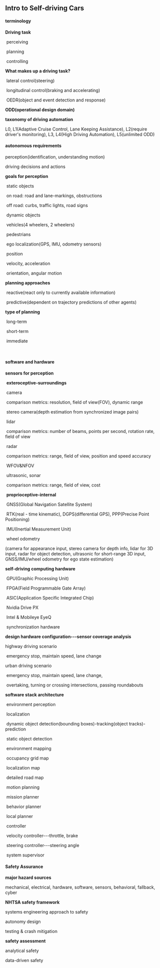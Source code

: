 ## Intro to Self-driving Cars

#### **terminology**

**Driving task**

​	perceiving

​	planning

​	controlling

**What makes up a driving task?**

​	lateral control(steering)

​	longitudinal control(braking and accelerating)

​	OEDR(object and event detection and response)

**ODD(operational design domain)**

**taxonomy of driving automation**

L0, L1(Adaptive Cruise Control, Lane Keeping Assistance), L2(require driver's monitoring), L3, L4(High Driving Automation), L5(unlimited ODD)



#### autonomous requirements

perception(identification, understanding motion)

driving decisions and actions

**goals for perception**

​	static objects

​		on road: road and lane-markings, obstructions

​		off road: curbs, traffic lights, road signs

​	dynamic objects

​		vehicles(4 wheelers, 2 wheelers)

​		pedestrians

​	ego localization(GPS, IMU, odometry sensors)

​		position

​		velocity, acceleration

​		orientation, angular motion

**planning approaches**

​	reactive(react only to currently available information)

​	predictive(dependent on trajectory predictions of other agents)

**type of planning**

​	long-term

​	short-term

​	immediate

​	

#### software and hardware

**sensors for perception**

​	**exteroceptive-surroundings**

​		camera

​			comparison metrics: resolution, field of view(FOV), dynamic range

​			stereo camera(depth estimation from synchronized image pairs)

​		lidar

​			comparison metrics: number of beams, points per second, rotation rate, field of view

​		radar

​			comparison metrics: range, field of view, position and speed accuracy

​			WFOV&NFOV

​		ultrasonic, sonar

​			comparison metrics: range, field of view, cost

​	**proprioceptive-internal**

​		GNSS(Global Navigation Satellite System)

​			RTK(real - time kinematic), DGPS(differential GPS), PPP(Precise Point Positioning)

​		IMU(Inertial Measurement Unit)

​		wheel odometry

(camera for appearance input, stereo camera for depth info, lidar for 3D input, radar for object detection, ultrasonic for short-range 3D input, GNSS/IMU/wheel odometry for ego state estimation)

**self-driving computing hardware**

​	GPU(Graphic Processing Unit)

​	FPGA(Field Programmable Gate Array)

​	ASIC(Application Specific Integrated Chip)

​		Nvidia Drive PX

​		Intel & Mobileye EyeQ

​	synchronization hardware

**design hardware configuration---sensor coverage analysis**

highway driving scenario

​	emergency stop, maintain speed, lane change

urban driving scenario

​	emergency stop, maintain speed, lane change, 

​	overtaking, turning or crossing intersections, passing roundabouts

**software stack architecture**

​	environment perception

​		localization

​		dynamic object detection(bounding boxes)-tracking(object tracks)-prediction

​		static object detection

​	environment mapping

​		occupancy grid map

​		localization map

​		detailed road map

​	motion planning

​		mission planner

​		behavior planner

​		local planner

​	controller

​		velocity controller---throttle, brake

​		steering controller---steering angle

​	system supervisor



#### Safety Assurance

**major hazard sources**

mechanical, electrical, hardware, software, sensors, behavioral, fallback, cyber

**NHTSA safety framework**

systems engineering approach to safety

autonomy design

testing & crash mitigation

**safety assessment**

analytical safety

data-driven safety

​	



